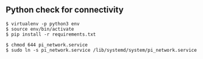 ## Python check for connectivity

```
$ virtualenv -p python3 env
$ source env/bin/activate
$ pip install -r requirements.txt
```

```
$ chmod 644 pi_network.service
$ sudo ln -s pi_network.service /lib/systemd/system/pi_network.service
```
